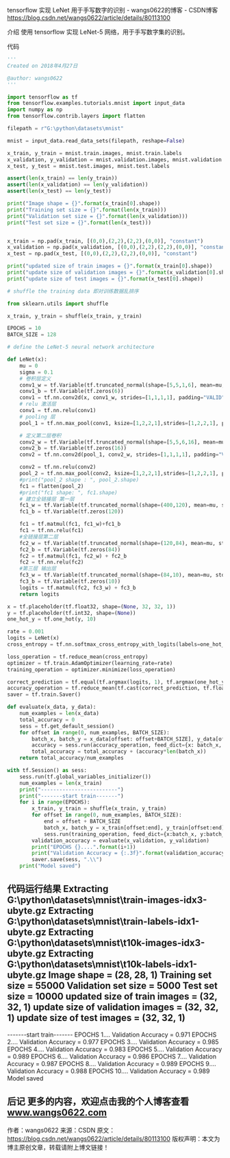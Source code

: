 tensorflow 实现 LeNet 用于手写数字的识别 - wangs0622的博客 - CSDN博客 https://blog.csdn.net/wangs0622/article/details/80113100

介绍
使用 tensorflow 实现 LeNet-5 网络，用于手写数字集的识别。

代码
```py
'''
Created on 2018年4月27日

@author: wangs0622
'''

import tensorflow as tf
from tensorflow.examples.tutorials.mnist import input_data
import numpy as np
from tensorflow.contrib.layers import flatten

filepath = r"G:\python\datasets\mnist"

mnist = input_data.read_data_sets(filepath, reshape=False)

x_train, y_train = mnist.train.images, mnist.train.labels
x_validation, y_validation = mnist.validation.images, mnist.validation.labels
x_test, y_test = mnist.test.images, mnist.test.labels

assert(len(x_train) == len(y_train))
assert(len(x_validation) == len(y_validation))
assert(len(x_test) == len(y_test))

print("Image shape = {}".format(x_train[0].shape))
print("Training set size = {}".format(len(x_train)))
print("Validation set size = {}".format(len(x_validation)))
print("Test set size = {}".format(len(x_test)))


x_train = np.pad(x_train, [(0,0),(2,2),(2,2),(0,0)], "constant")
x_validation = np.pad(x_validation, [(0,0),(2,2),(2,2),(0,0)], "constant")
x_test = np.pad(x_test, [(0,0),(2,2),(2,2),(0,0)], "constant")

print("updated size of train images = {}".format(x_train[0].shape))
print("update size of validation images = {}".format(x_validation[0].shape))
print("update size of test images = {}".format(x_test[0].shape))

# shuffle the training data 即对训练数据乱排序

from sklearn.utils import shuffle

x_train, y_train = shuffle(x_train, y_train)

EPOCHS = 10
BATCH_SIZE = 128

# define the LeNet-5 neural network architecture

def LeNet(x):
    mu = 0
    sigma = 0.1
    # 卷积层定义
    conv1_w = tf.Variable(tf.truncated_normal(shape=[5,5,1,6], mean=mu, stddev=sigma))
    conv1_b = tf.Variable(tf.zeros(6))
    conv1 = tf.nn.conv2d(x, conv1_w, strides=[1,1,1,1], padding="VALID") + conv1_b
    # relu 激活层
    conv1 = tf.nn.relu(conv1)
    # pooling 层
    pool_1 = tf.nn.max_pool(conv1, ksize=[1,2,2,1],strides=[1,2,2,1], padding="VALID")

    # 定义第二层卷积
    conv2_w = tf.Variable(tf.truncated_normal(shape=[5,5,6,16], mean=mu, stddev=sigma))
    conv2_b = tf.Variable(tf.zeros(16))
    conv2 = tf.nn.conv2d(pool_1, conv2_w, strides=[1,1,1,1], padding="VALID") + conv2_b

    conv2 = tf.nn.relu(conv2)
    pool_2 = tf.nn.max_pool(conv2, ksize=[1,2,2,1],strides=[1,2,2,1], padding="VALID")
    #print("pool_2 shape : ", pool_2.shape)
    fc1 = flatten(pool_2)
    #print("fc1 shape: ", fc1.shape)
    # 建立全链接层 第一层
    fc1_w = tf.Variable(tf.truncated_normal(shape=(400,120), mean=mu, stddev=sigma))
    fc1_b = tf.Variable(tf.zeros(120))

    fc1 = tf.matmul(fc1, fc1_w)+fc1_b
    fc1 = tf.nn.relu(fc1)
    #全链接层第二层
    fc2_w = tf.Variable(tf.truncated_normal(shape=(120,84), mean=mu, stddev=sigma))
    fc2_b = tf.Variable(tf.zeros(84))
    fc2 = tf.matmul(fc1, fc2_w) + fc2_b
    fc2 = tf.nn.relu(fc2)
    #第三层 输出层
    fc3_w = tf.Variable(tf.truncated_normal(shape=(84,10), mean=mu, stddev=sigma))
    fc3_b = tf.Variable(tf.zeros(10))
    logits = tf.matmul(fc2, fc3_w) + fc3_b
    return logits

x = tf.placeholder(tf.float32, shape=(None, 32, 32, 1))
y = tf.placeholder(tf.int32, shape=(None))
one_hot_y = tf.one_hot(y, 10)

rate = 0.001
logits = LeNet(x)
cross_entropy = tf.nn.softmax_cross_entropy_with_logits(labels=one_hot_y, logits=logits)

loss_operation = tf.reduce_mean(cross_entropy)
optimizer = tf.train.AdamOptimizer(learning_rate=rate)
training_operation = optimizer.minimize(loss_operation)

correct_prediction = tf.equal(tf.argmax(logits, 1), tf.argmax(one_hot_y, 1))
accuracy_operation = tf.reduce_mean(tf.cast(correct_prediction, tf.float32))
saver = tf.train.Saver()

def evaluate(x_data, y_data):
    num_examples = len(x_data)
    total_accuracy = 0
    sess = tf.get_default_session()
    for offset in range(0, num_examples, BATCH_SIZE):
        batch_x, batch_y = x_data[offset: offset+BATCH_SIZE], y_data[offset: offset+BATCH_SIZE]
        accuracy = sess.run(accuracy_operation, feed_dict={x: batch_x, y: batch_y})
        total_accuracy = total_accuracy + (accuracy*len(batch_x))
    return total_accuracy/num_examples

with tf.Session() as sess:
    sess.run(tf.global_variables_initializer())
    num_examples = len(x_train)
    print("-------------------------")
    print("-------start train-------")
    for i in range(EPOCHS):
        x_train, y_train = shuffle(x_train, y_train)
        for offset in range(0, num_examples, BATCH_SIZE):
            end = offset + BATCH_SIZE
            batch_x, batch_y = x_train[offset:end], y_train[offset:end]
            sess.run(training_operation, feed_dict={x:batch_x, y:batch_y})
        validation_accuracy = evaluate(x_validation, y_validation)
        print("EPOCHS {}....".format(i+1))
        print("Validation Accuracy = {:.3f}".format(validation_accuracy))
        saver.save(sess, ".\\")
    print("Model saved")
```

代码运行结果
Extracting G:\python\datasets\mnist\train-images-idx3-ubyte.gz
Extracting G:\python\datasets\mnist\train-labels-idx1-ubyte.gz
Extracting G:\python\datasets\mnist\t10k-images-idx3-ubyte.gz
Extracting G:\python\datasets\mnist\t10k-labels-idx1-ubyte.gz
Image shape = (28, 28, 1)
Training set size = 55000
Validation set size = 5000
Test set size = 10000
updated size of train images = (32, 32, 1)
update size of validation images = (32, 32, 1)
update size of test images = (32, 32, 1)
-------------------------
-------start train-------
EPOCHS 1....
Validation Accuracy = 0.971
EPOCHS 2....
Validation Accuracy = 0.977
EPOCHS 3....
Validation Accuracy = 0.985
EPOCHS 4....
Validation Accuracy = 0.983
EPOCHS 5....
Validation Accuracy = 0.989
EPOCHS 6....
Validation Accuracy = 0.986
EPOCHS 7....
Validation Accuracy = 0.987
EPOCHS 8....
Validation Accuracy = 0.989
EPOCHS 9....
Validation Accuracy = 0.988
EPOCHS 10....
Validation Accuracy = 0.989
Model saved

后记
更多的内容，欢迎点击我的个人博客查看 www.wangs0622.com
--------------------- 
作者：wangs0622 
来源：CSDN 
原文：https://blog.csdn.net/wangs0622/article/details/80113100 
版权声明：本文为博主原创文章，转载请附上博文链接！